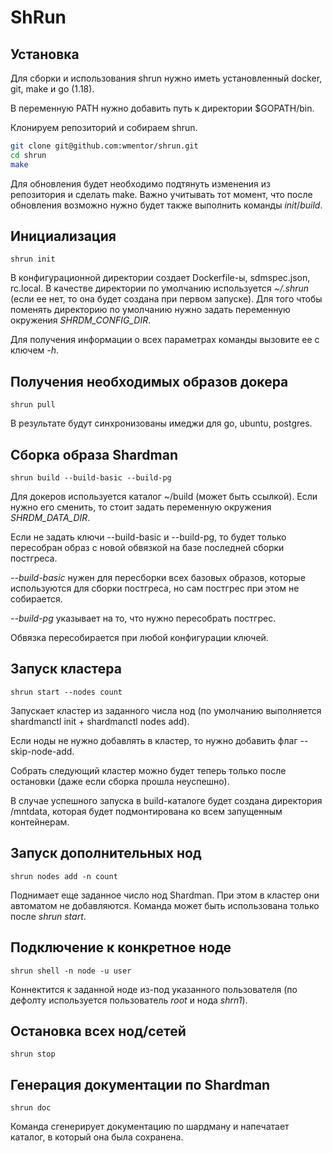 # ShRun

##  Установка

Для сборки и использования shrun нужно иметь установленный docker, git, make и go (1.18). 

В переменную PATH нужно добавить путь к директории $GOPATH/bin.

Клонируем репозиторий и собираем shrun.

```bash
git clone git@github.com:wmentor/shrun.git
cd shrun
make
```

Для обновления будет необходимо подтянуть изменения из репозитория и сделать make. Важно учитывать тот момент, что
после обновления возможно нужно будет также выполнить команды *init*/*build*.

## Инициализация

```
shrun init
```

В конфигурационной директории создает Dockerfile-ы, sdmspec.json, rc.local. В качестве директории по умолчанию используется *~/.shrun* (если ее нет, 
то она будет создана при первом запуске). Для того чтобы поменять директорию по умолчанию нужно задать переменную окружения *SHRDM_CONFIG_DIR*.

Для получения информации о всех параметрах команды вызовите ее с ключем *-h*.

## Получения необходимых образов докера

```
shrun pull
```

В результате будут синхронизованы имеджи для go, ubuntu, postgres.

## Сборка образа Shardman

```
shrun build --build-basic --build-pg
```

Для докеров используется каталог ~/build (может быть ссылкой). Если нужно его сменить, то стоит задать переменную окружения *SHRDM_DATA_DIR*.

Если не задать ключи --build-basic и --build-pg, то будет только пересобран образ с новой обвязкой на базе последней сборки постгреса.

*--build-basic* нужен для пересборки всех базовых образов, которые используются для сборки постгреса, но сам постгрес при этом не собирается.

*--build-pg* указывает на то, что нужно пересобрать постгрес.

Обвязка пересобирается при любой конфигурации ключей.

## Запуск кластера

```
shrun start --nodes count
```

Запускает кластер из заданного числа нод (по умолчанию выполняется shardmanctl init + shardmanctl nodes add). 

Если ноды не нужно добавлять в кластер,  то нужно добавить флаг --skip-node-add.

Собрать следующий кластер можно будет теперь только после остановки (даже если сборка прошла неуспешно).

В случае успешного запуска в build-каталоге будет создана директория /mntdata, которая будет подмонтирована ко всем запущенным контейнерам.

## Запуск дополнительных нод

```
shrun nodes add -n count
```

Поднимает еще заданное число нод Shardman. При этом в кластер они автоматом не добавляются. Команда может
быть использована только после *shrun start*.

## Подключение к конкретное ноде

```
shrun shell -n node -u user
```

Коннектится к заданной ноде из-под указанного пользователя (по дефолту используется пользователь *root* и нода *shrn1*).

## Остановка всех нод/сетей

```
shrun stop
```

## Генерация документации по Shardman

```
shrun doc
```

Команда сгенерирует документацию по шардману и напечатает каталог, в который она была сохранена.

